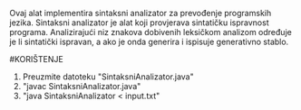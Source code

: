 Ovaj alat implementira sintaksni analizator za prevođenje programskih jezika. Sintaksni analizator je alat koji provjerava sintatičku ispravnost programa.
Analizirajući niz znakova dobivenih leksičkom analizom određuje je li sintatički ispravan, a ako je onda generira i ispisuje generativno stablo.


#KORIŠTENJE
  1. Preuzmite datoteku "SintaksniAnalizator.java"
  2. "javac SintaksniAnalizator.java"
  3. "java SintaksniAnalizator < input.txt"


